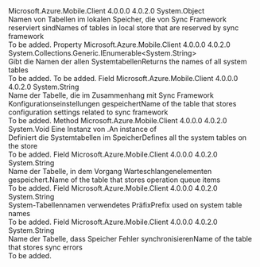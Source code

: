 <Type Name="MobileServiceLocalSystemTables" FullName="Microsoft.WindowsAzure.MobileServices.Sync.MobileServiceLocalSystemTables">
  <TypeSignature Language="C#" Value="public static class MobileServiceLocalSystemTables" />
  <TypeSignature Language="ILAsm" Value=".class public auto ansi abstract sealed MobileServiceLocalSystemTables extends System.Object" />
  <TypeSignature Language="DocId" Value="T:Microsoft.WindowsAzure.MobileServices.Sync.MobileServiceLocalSystemTables" />
  <TypeSignature Language="VB.NET" Value="Public Class MobileServiceLocalSystemTables" />
  <TypeSignature Language="F#" Value="type MobileServiceLocalSystemTables = class" />
  <AssemblyInfo>
    <AssemblyName>Microsoft.Azure.Mobile.Client</AssemblyName>
    <AssemblyVersion>4.0.0.0</AssemblyVersion>
    <AssemblyVersion>4.0.2.0</AssemblyVersion>
  </AssemblyInfo>
  <Base>
    <BaseTypeName>System.Object</BaseTypeName>
  </Base>
  <Interfaces />
  <Docs>
    <summary>
            <span data-ttu-id="d03ea-101">Namen von Tabellen im lokalen Speicher, die von Sync Framework reserviert sind</span><span class="sxs-lookup"><span data-stu-id="d03ea-101">Names of tables in local store that are reserved by sync framework</span></span>
            </summary>
    <remarks>To be added.</remarks>
  </Docs>
  <Members>
    <Member MemberName="All">
      <MemberSignature Language="C#" Value="public static System.Collections.Generic.IEnumerable&lt;string&gt; All { get; }" />
      <MemberSignature Language="ILAsm" Value=".property class System.Collections.Generic.IEnumerable`1&lt;string&gt; All" />
      <MemberSignature Language="DocId" Value="P:Microsoft.WindowsAzure.MobileServices.Sync.MobileServiceLocalSystemTables.All" />
      <MemberSignature Language="VB.NET" Value="Public Shared ReadOnly Property All As IEnumerable(Of String)" />
      <MemberSignature Language="F#" Value="member this.All : seq&lt;string&gt;" Usage="Microsoft.WindowsAzure.MobileServices.Sync.MobileServiceLocalSystemTables.All" />
      <MemberType>Property</MemberType>
      <AssemblyInfo>
        <AssemblyName>Microsoft.Azure.Mobile.Client</AssemblyName>
        <AssemblyVersion>4.0.0.0</AssemblyVersion>
        <AssemblyVersion>4.0.2.0</AssemblyVersion>
      </AssemblyInfo>
      <ReturnValue>
        <ReturnType>System.Collections.Generic.IEnumerable&lt;System.String&gt;</ReturnType>
      </ReturnValue>
      <Docs>
        <summary>
            <span data-ttu-id="d03ea-102">Gibt die Namen der allen Systemtabellen</span><span class="sxs-lookup"><span data-stu-id="d03ea-102">Returns the names of all system tables</span></span>
            </summary>
        <value>To be added.</value>
        <remarks>To be added.</remarks>
      </Docs>
    </Member>
    <Member MemberName="Config">
      <MemberSignature Language="C#" Value="public static readonly string Config;" />
      <MemberSignature Language="ILAsm" Value=".field public static initonly string Config" />
      <MemberSignature Language="DocId" Value="F:Microsoft.WindowsAzure.MobileServices.Sync.MobileServiceLocalSystemTables.Config" />
      <MemberSignature Language="VB.NET" Value="Public Shared ReadOnly Config As String " />
      <MemberSignature Language="F#" Value=" staticval mutable Config : string" Usage="Microsoft.WindowsAzure.MobileServices.Sync.MobileServiceLocalSystemTables.Config" />
      <MemberType>Field</MemberType>
      <AssemblyInfo>
        <AssemblyName>Microsoft.Azure.Mobile.Client</AssemblyName>
        <AssemblyVersion>4.0.0.0</AssemblyVersion>
        <AssemblyVersion>4.0.2.0</AssemblyVersion>
      </AssemblyInfo>
      <ReturnValue>
        <ReturnType>System.String</ReturnType>
      </ReturnValue>
      <Docs>
        <summary>
            <span data-ttu-id="d03ea-103">Name der Tabelle, die im Zusammenhang mit Sync Framework Konfigurationseinstellungen gespeichert</span><span class="sxs-lookup"><span data-stu-id="d03ea-103">Name of the table that stores configuration settings related to sync framework</span></span>
            </summary>
        <remarks>To be added.</remarks>
      </Docs>
    </Member>
    <Member MemberName="DefineAll">
      <MemberSignature Language="C#" Value="public static void DefineAll (Microsoft.WindowsAzure.MobileServices.Sync.MobileServiceLocalStore store);" />
      <MemberSignature Language="ILAsm" Value=".method public static hidebysig void DefineAll(class Microsoft.WindowsAzure.MobileServices.Sync.MobileServiceLocalStore store) cil managed" />
      <MemberSignature Language="DocId" Value="M:Microsoft.WindowsAzure.MobileServices.Sync.MobileServiceLocalSystemTables.DefineAll(Microsoft.WindowsAzure.MobileServices.Sync.MobileServiceLocalStore)" />
      <MemberSignature Language="VB.NET" Value="Public Shared Sub DefineAll (store As MobileServiceLocalStore)" />
      <MemberSignature Language="F#" Value="static member DefineAll : Microsoft.WindowsAzure.MobileServices.Sync.MobileServiceLocalStore -&gt; unit" Usage="Microsoft.WindowsAzure.MobileServices.Sync.MobileServiceLocalSystemTables.DefineAll store" />
      <MemberType>Method</MemberType>
      <AssemblyInfo>
        <AssemblyName>Microsoft.Azure.Mobile.Client</AssemblyName>
        <AssemblyVersion>4.0.0.0</AssemblyVersion>
        <AssemblyVersion>4.0.2.0</AssemblyVersion>
      </AssemblyInfo>
      <ReturnValue>
        <ReturnType>System.Void</ReturnType>
      </ReturnValue>
      <Parameters>
        <Parameter Name="store" Type="Microsoft.WindowsAzure.MobileServices.Sync.MobileServiceLocalStore" />
      </Parameters>
      <Docs>
        <param name="store"><span data-ttu-id="d03ea-104">Eine Instanz von <see cref="T:Microsoft.WindowsAzure.MobileServices.Sync.IMobileServiceLocalStore" />.</span><span class="sxs-lookup"><span data-stu-id="d03ea-104">An instance of <see cref="T:Microsoft.WindowsAzure.MobileServices.Sync.IMobileServiceLocalStore" /></span></span></param>
        <summary>
             <span data-ttu-id="d03ea-105">Definiert die Systemtabellen im Speicher</span><span class="sxs-lookup"><span data-stu-id="d03ea-105">Defines all the system tables on the store</span></span>
            </summary>
        <remarks>To be added.</remarks>
      </Docs>
    </Member>
    <Member MemberName="OperationQueue">
      <MemberSignature Language="C#" Value="public static readonly string OperationQueue;" />
      <MemberSignature Language="ILAsm" Value=".field public static initonly string OperationQueue" />
      <MemberSignature Language="DocId" Value="F:Microsoft.WindowsAzure.MobileServices.Sync.MobileServiceLocalSystemTables.OperationQueue" />
      <MemberSignature Language="VB.NET" Value="Public Shared ReadOnly OperationQueue As String " />
      <MemberSignature Language="F#" Value=" staticval mutable OperationQueue : string" Usage="Microsoft.WindowsAzure.MobileServices.Sync.MobileServiceLocalSystemTables.OperationQueue" />
      <MemberType>Field</MemberType>
      <AssemblyInfo>
        <AssemblyName>Microsoft.Azure.Mobile.Client</AssemblyName>
        <AssemblyVersion>4.0.0.0</AssemblyVersion>
        <AssemblyVersion>4.0.2.0</AssemblyVersion>
      </AssemblyInfo>
      <ReturnValue>
        <ReturnType>System.String</ReturnType>
      </ReturnValue>
      <Docs>
        <summary>
            <span data-ttu-id="d03ea-106">Name der Tabelle, in dem Vorgang Warteschlangenelementen gespeichert.</span><span class="sxs-lookup"><span data-stu-id="d03ea-106">Name of the table that stores operation queue items</span></span>
            </summary>
        <remarks>To be added.</remarks>
      </Docs>
    </Member>
    <Member MemberName="Prefix">
      <MemberSignature Language="C#" Value="public static readonly string Prefix;" />
      <MemberSignature Language="ILAsm" Value=".field public static initonly string Prefix" />
      <MemberSignature Language="DocId" Value="F:Microsoft.WindowsAzure.MobileServices.Sync.MobileServiceLocalSystemTables.Prefix" />
      <MemberSignature Language="VB.NET" Value="Public Shared ReadOnly Prefix As String " />
      <MemberSignature Language="F#" Value=" staticval mutable Prefix : string" Usage="Microsoft.WindowsAzure.MobileServices.Sync.MobileServiceLocalSystemTables.Prefix" />
      <MemberType>Field</MemberType>
      <AssemblyInfo>
        <AssemblyName>Microsoft.Azure.Mobile.Client</AssemblyName>
        <AssemblyVersion>4.0.0.0</AssemblyVersion>
        <AssemblyVersion>4.0.2.0</AssemblyVersion>
      </AssemblyInfo>
      <ReturnValue>
        <ReturnType>System.String</ReturnType>
      </ReturnValue>
      <Docs>
        <summary>
            <span data-ttu-id="d03ea-107">System-Tabellennamen verwendetes Präfix</span><span class="sxs-lookup"><span data-stu-id="d03ea-107">Prefix used on system table names</span></span>
            </summary>
        <remarks>To be added.</remarks>
      </Docs>
    </Member>
    <Member MemberName="SyncErrors">
      <MemberSignature Language="C#" Value="public static readonly string SyncErrors;" />
      <MemberSignature Language="ILAsm" Value=".field public static initonly string SyncErrors" />
      <MemberSignature Language="DocId" Value="F:Microsoft.WindowsAzure.MobileServices.Sync.MobileServiceLocalSystemTables.SyncErrors" />
      <MemberSignature Language="VB.NET" Value="Public Shared ReadOnly SyncErrors As String " />
      <MemberSignature Language="F#" Value=" staticval mutable SyncErrors : string" Usage="Microsoft.WindowsAzure.MobileServices.Sync.MobileServiceLocalSystemTables.SyncErrors" />
      <MemberType>Field</MemberType>
      <AssemblyInfo>
        <AssemblyName>Microsoft.Azure.Mobile.Client</AssemblyName>
        <AssemblyVersion>4.0.0.0</AssemblyVersion>
        <AssemblyVersion>4.0.2.0</AssemblyVersion>
      </AssemblyInfo>
      <ReturnValue>
        <ReturnType>System.String</ReturnType>
      </ReturnValue>
      <Docs>
        <summary>
            <span data-ttu-id="d03ea-108">Name der Tabelle, dass Speicher Fehler synchronisieren</span><span class="sxs-lookup"><span data-stu-id="d03ea-108">Name of the table that stores sync errors</span></span>
            </summary>
        <remarks>To be added.</remarks>
      </Docs>
    </Member>
  </Members>
</Type>
